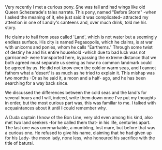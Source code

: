 Very recently I met a curious pony. ~~S~~he was tall and had wings like old Queen Schezerade's tales narrate. This pony, named "Before Storm" -when I asked the meaning of it, ~~s~~he just said it was complicated-  attracted my attention in one of Landly's canteens and, over much drink, told me his story.

He claims to hail from seas called 'Land', which is not water but a seemingly endless surface. His city is named Pegasopolis, which he claims, is at war with unicorns and ponies, whom he calls "Eartherns." Through some twist of destiny he and his entire household -which due to bad luck was not garrisoned- were transported here, bypassing the extreme distance that we both agreed must separate us seeing as how no common landmark could be agreed by us. He did not know even the cold or warm seas, and I cannot fathom what a 'desert' is as much as he tried to explain it. This mishap was two months -Or as he said it, a moon and a half- ago, and he has been searching for a way back since.

We discussed the differences between the cold seas and the land's for several hours and I will, indeed, write them down once I've put my thoughts in order, but the most curious part was, this was familiar to me. I talked with acquaintances about it until I could remember why.

A Duda captain I know of the Bon Line, very old even among his kind, also met two land seekers -for he called them that- in his life, centuries apart. The last one was unremarkable, a mumbling, lost mare, but before that was a curious one. He refused to give his name, claiming that he had given up for his Lady- the moon lady, none less, who honoured his sacrifice with the title of baturai.
